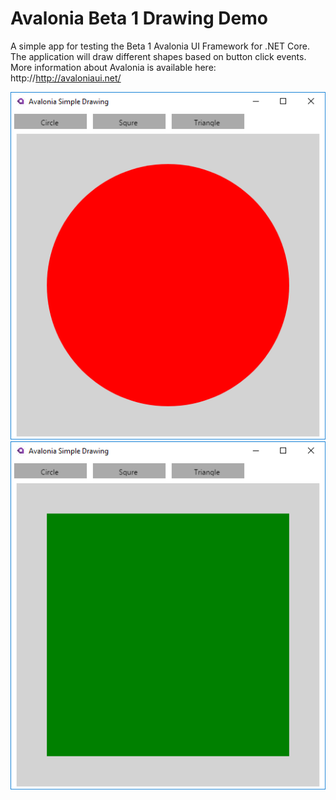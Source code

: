 # Avalonia Beta 1 Drawing Demo
A simple app for testing the Beta 1 Avalonia UI Framework for .NET Core. The application will draw different shapes based on button click events. More information about Avalonia is available here: http://http://avaloniaui.net/

![alt text](https://github.com/codepureandsimple/AvaloniaBeta1DrawingDemo/blob/master/docs/drawcircle.png)
![alt text](https://github.com/codepureandsimple/AvaloniaBeta1DrawingDemo/blob/master/docs/drawsquare.png)
